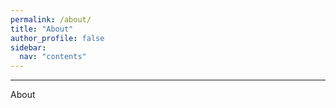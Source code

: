 ```yaml
---
permalink: /about/
title: "About"
author_profile: false
sidebar:
  nav: "contents"
---
```


---

About
